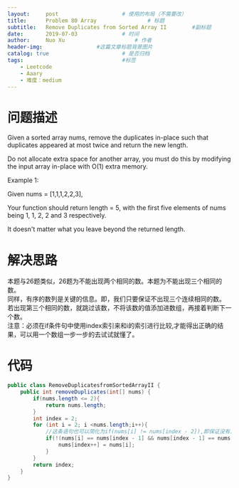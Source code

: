 ```yaml
---
layout:     post   				    # 使用的布局（不需要改）
title:      Problem 80 Array				# 标题 
subtitle:   Remove Duplicates from Sorted Array II        #副标题
date:       2019-07-03				# 时间
author:     Nuo Xu 						# 作者
header-img:              	#这篇文章标题背景图片
catalog: true 						# 是否归档
tags:								#标签
    - Leetcode
    - Aaary
    - 难度：medium
---
```

# 问题描述
Given a sorted array nums, remove the duplicates in-place such that duplicates appeared at most twice and return the new length.

Do not allocate extra space for another array, you must do this by modifying the input array in-place with O(1) extra memory.

Example 1:

Given nums = [1,1,1,2,2,3],

Your function should return length = 5, with the first five elements of nums being 1, 1, 2, 2 and 3 respectively.

It doesn't matter what you leave beyond the returned length.

# 解决思路
本题与26题类似，26题为不能出现两个相同的数。本题为不能出现三个相同的数。  
同样，有序的数列是关键的信息。即，我们只要保证不出现三个连续相同的数。  
若出现第三个相同的数，就跳过该数，不将该数的值添加进数组，再接着判断下一个数。  
注意：必须在if条件句中使用index索引来和i的索引进行比较,才能得出正确的结果，可以用一个数组一步一步的去试试就懂了。  
# 代码
```java
public class RemoveDuplicatesfromSortedArrayII {
    public int removeDuplicates(int[] nums) {
        if(nums.length <= 2){
            return nums.length;
        }
        int index = 2;
        for (int i = 2; i <nums.length;i++){
            //这条语句也可以简化为if(nums[i] != nums[index - 2]),即保证没有三个连续相同的数
            if(!(nums[i] == nums[index - 1] && nums[index - 1] == nums[index - 2])){
                nums[index++] = nums[i];
            }
        }
        return index;
    }
}
```
